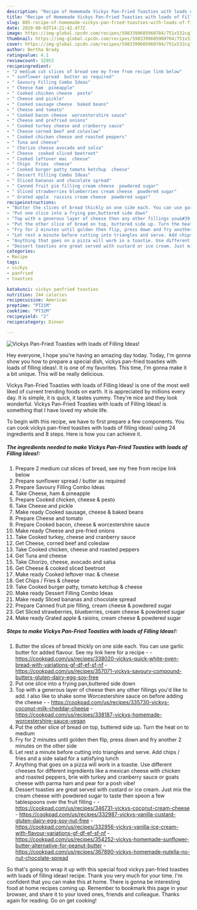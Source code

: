 ```yaml
---
description: "Recipe of Homemade Vickys Pan-Fried Toasties with loads of Filling Ideas!"
title: "Recipe of Homemade Vickys Pan-Fried Toasties with loads of Filling Ideas!"
slug: 885-recipe-of-homemade-vickys-pan-fried-toasties-with-loads-of-filling-ideas
date: 2020-08-03T14:21:42.477Z
image: https://img-global.cpcdn.com/recipes/5983399605960704/751x532cq70/vickys-pan-fried-toasties-with-loads-of-filling-ideas-recipe-main-photo.jpg
thumbnail: https://img-global.cpcdn.com/recipes/5983399605960704/751x532cq70/vickys-pan-fried-toasties-with-loads-of-filling-ideas-recipe-main-photo.jpg
cover: https://img-global.cpcdn.com/recipes/5983399605960704/751x532cq70/vickys-pan-fried-toasties-with-loads-of-filling-ideas-recipe-main-photo.jpg
author: Bertha Brady
ratingvalue: 4.1
reviewcount: 32953
recipeingredient:
- "2 medium cut slices of bread see my free from recipe link below"
- " sunflower spread  butter as required"
- " Savoury Filling Combo Ideas"
- " Cheese ham  pineapple"
- " Cooked chicken cheese  pesto"
- " Cheese and pickle"
- " Cooked sausage cheese  baked beans"
- " Cheese and tomato"
- " Cooked bacon cheese  worcestershire sauce"
- " Cheese and prefried onions"
- " Cooked turkey cheese and cranberry sauce"
- " Cheese corned beef and coleslaw"
- " Cooked chicken cheese and roasted peppers"
- " Tuna and cheese"
- " Chorizo cheese avocado and salsa"
- " Cheese  cooked sliced beetroot"
- " Cooked leftover mac  cheese"
- " Chips  Fries  cheese"
- " Cooked burger patty tomato ketchup  cheese"
- " Dessert Filling Combo Ideas"
- " Sliced bananas and chocolate spread"
- " Canned fruit pie filling cream cheese  powdered sugar"
- " Sliced strawberries blueberries cream cheese  powdered sugar"
- " Grated apple  raisins cream cheese  powdered sugar"
recipeinstructions:
- "Butter the slices of bread thickly on one side each. You can use garlic butter for added flavour. See my link here for a recipe  https://cookpad.com/us/recipes/338020-vickys-quick-white-oven-bread-with-variations-gf-df-ef-sf-nf https://cookpad.com/us/recipes/357071-vickys-savoury-compound-butters-gluten-dairy-egg-soy-free"
- "Put one slice into a frying pan,buttered side down"
- "Top with a generous layer of cheese then any other fillings you&#39;d like to add. I also like to shake some Worcestershire sauce on before adding the cheese  https://cookpad.com/us/recipes/335730-vickys-coconut-milk-cheddar-cheese https://cookpad.com/us/recipes/338187-vickys-homemade-worcestershire-sauce-vegan"
- "Put the other slice of bread on top, buttered side up. Turn the heat on to medium"
- "Fry for 2 minutes until golden then flip, press down and fry another 2 minutes on the other side"
- "Let rest a minute before cutting into triangles and serve. Add chips / fries and a side salad for a satisfying lunch"
- "Anything that goes on a pizza will work in a toastie. Use different cheeses for different ingredients like a mexican cheese with chicken and roasted peppers, brie with turkey and cranberry sauce or goats cheese with parma ham and pear for a posh vibe!"
- "Dessert toasties are great served with custard or ice cream. Just mix the cream cheese with powdered sugar to taste then spoon a few tablespoons over the fruit filling  https://cookpad.com/us/recipes/346731-vickys-coconut-cream-cheese https://cookpad.com/us/recipes/332987-vickys-vanilla-custard-gluten-dairy-egg-soy-nut-free https://cookpad.com/us/recipes/332956-vickys-vanilla-ice-cream-with-flavour-variations-gf-df-ef-sf-nf https://cookpad.com/us/recipes/354252-vickys-homemade-sunflower-butter-alternative-for-peanut-butter https://cookpad.com/us/recipes/367890-vickys-homemade-nutella-no-nut-chocolate-spread"
categories:
- Recipe
tags:
- vickys
- panfried
- toasties

katakunci: vickys panfried toasties 
nutrition: 244 calories
recipecuisine: American
preptime: "PT21M"
cooktime: "PT32M"
recipeyield: "2"
recipecategory: Dinner

---
```



![Vickys Pan-Fried Toasties with loads of Filling Ideas!](https://img-global.cpcdn.com/recipes/5983399605960704/751x532cq70/vickys-pan-fried-toasties-with-loads-of-filling-ideas-recipe-main-photo.jpg)

Hey everyone, I hope you're having an amazing day today. Today, I'm gonna show you how to prepare a special dish, vickys pan-fried toasties with loads of filling ideas!. It is one of my favorites. This time, I'm gonna make it a bit unique. This will be really delicious.

Vickys Pan-Fried Toasties with loads of Filling Ideas! is one of the most well liked of current trending foods on earth. It is appreciated by millions every day. It is simple, it is quick, it tastes yummy. They're nice and they look wonderful. Vickys Pan-Fried Toasties with loads of Filling Ideas! is something that I have loved my whole life.




To begin with this recipe, we have to first prepare a few components. You can cook vickys pan-fried toasties with loads of filling ideas! using 24 ingredients and 8 steps. Here is how you can achieve it.

<!--inarticleads1-->

##### The ingredients needed to make Vickys Pan-Fried Toasties with loads of Filling Ideas!:

1. Prepare 2 medium cut slices of bread, see my free from recipe link below
1. Prepare  sunflower spread / butter as required
1. Prepare  Savoury Filling Combo Ideas
1. Take  Cheese, ham &amp; pineapple
1. Prepare  Cooked chicken, cheese &amp; pesto
1. Take  Cheese and pickle
1. Make ready  Cooked sausage, cheese &amp; baked beans
1. Prepare  Cheese and tomato
1. Prepare  Cooked bacon, cheese &amp; worcestershire sauce
1. Make ready  Cheese and pre-fried onions
1. Take  Cooked turkey, cheese and cranberry sauce
1. Get  Cheese, corned beef and coleslaw
1. Take  Cooked chicken, cheese and roasted peppers
1. Get  Tuna and cheese
1. Take  Chorizo, cheese, avocado and salsa
1. Get  Cheese &amp; cooked sliced beetroot
1. Make ready  Cooked leftover mac &amp; cheese
1. Get  Chips / Fries &amp; cheese
1. Take  Cooked burger patty, tomato ketchup &amp; cheese
1. Make ready  Dessert Filling Combo Ideas
1. Make ready  Sliced bananas and chocolate spread
1. Prepare  Canned fruit pie filling, cream cheese &amp; powdered sugar
1. Get  Sliced strawberries, blueberries, cream cheese &amp; powdered sugar
1. Make ready  Grated apple &amp; raisins, cream cheese &amp; powdered sugar




<!--inarticleads2-->

##### Steps to make Vickys Pan-Fried Toasties with loads of Filling Ideas!:

1. Butter the slices of bread thickly on one side each. You can use garlic butter for added flavour. See my link here for a recipe -  - https://cookpad.com/us/recipes/338020-vickys-quick-white-oven-bread-with-variations-gf-df-ef-sf-nf - https://cookpad.com/us/recipes/357071-vickys-savoury-compound-butters-gluten-dairy-egg-soy-free
1. Put one slice into a frying pan,buttered side down
1. Top with a generous layer of cheese then any other fillings you&#39;d like to add. I also like to shake some Worcestershire sauce on before adding the cheese -  - https://cookpad.com/us/recipes/335730-vickys-coconut-milk-cheddar-cheese - https://cookpad.com/us/recipes/338187-vickys-homemade-worcestershire-sauce-vegan
1. Put the other slice of bread on top, buttered side up. Turn the heat on to medium
1. Fry for 2 minutes until golden then flip, press down and fry another 2 minutes on the other side
1. Let rest a minute before cutting into triangles and serve. Add chips / fries and a side salad for a satisfying lunch
1. Anything that goes on a pizza will work in a toastie. Use different cheeses for different ingredients like a mexican cheese with chicken and roasted peppers, brie with turkey and cranberry sauce or goats cheese with parma ham and pear for a posh vibe!
1. Dessert toasties are great served with custard or ice cream. Just mix the cream cheese with powdered sugar to taste then spoon a few tablespoons over the fruit filling -  - https://cookpad.com/us/recipes/346731-vickys-coconut-cream-cheese - https://cookpad.com/us/recipes/332987-vickys-vanilla-custard-gluten-dairy-egg-soy-nut-free - https://cookpad.com/us/recipes/332956-vickys-vanilla-ice-cream-with-flavour-variations-gf-df-ef-sf-nf - https://cookpad.com/us/recipes/354252-vickys-homemade-sunflower-butter-alternative-for-peanut-butter - https://cookpad.com/us/recipes/367890-vickys-homemade-nutella-no-nut-chocolate-spread




So that's going to wrap it up with this special food vickys pan-fried toasties with loads of filling ideas! recipe. Thank you very much for your time. I'm confident that you can make this at home. There is gonna be interesting food at home recipes coming up. Remember to bookmark this page in your browser, and share it to your loved ones, friends and colleague. Thanks again for reading. Go on get cooking!
